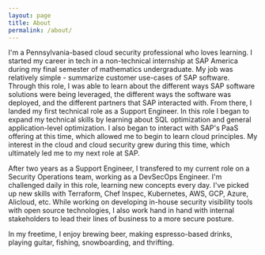 ```yaml
---
layout: page
title: About
permalink: /about/
---
```


I'm a Pennsylvania-based cloud security professional who loves learning. I started my career in tech in a non-technical internship at SAP America during my final semester of mathematics undergraduate. My job was relatively simple - summarize customer use-cases of SAP software. Through this role, I was able to learn about the different ways SAP software solutions were being leveraged, the different ways the software was deployed, and the different partners that SAP interacted with. From there, I landed my first technical role as a Support Engineer. In this role I began to expand my technical skills by learning about SQL optimization and general application-level optimization. I also began to interact with SAP's PaaS offering at this time, which allowed me to begin to learn cloud principles. My interest in the cloud and cloud security grew during this time, which ultimately led me to my next role at SAP. 

After two years as a Support Engineer, I transfered to my current role on a Security Operations team, working as a DevSecOps Engineer. I'm challenged daily in this role, learning new concepts every day. I've picked up new skills with Terraform, Chef Inspec, Kubernetes, AWS, GCP, Azure, Alicloud, etc. While working on developing in-house security visibility tools with open source technologies, I also work hand in hand with internal stakeholders to lead their lines of business to a more secure posture.

In my freetime, I enjoy brewing beer, making espresso-based drinks, playing guitar, fishing, snowboarding, and thrifting. 
